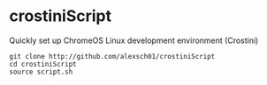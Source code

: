 # crostiniScript
Quickly set up ChromeOS Linux development environment (Crostini)

```
git clone http://github.com/alexsch01/crostiniScript
cd crostiniScript
source script.sh
```
